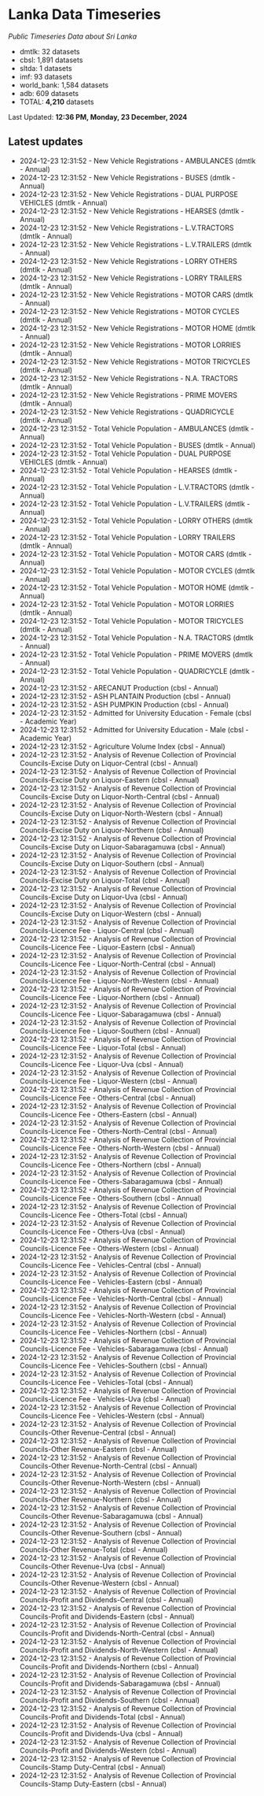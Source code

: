 # Lanka Data Timeseries
*Public Timeseries Data about Sri Lanka*

* dmtlk: 32 datasets
* cbsl: 1,891 datasets
* sltda: 1 datasets
* imf: 93 datasets
* world_bank: 1,584 datasets
* adb: 609 datasets
* TOTAL: **4,210** datasets

Last Updated: **12:36 PM, Monday, 23 December, 2024**

## Latest updates

* 2024-12-23 12:31:52 - New Vehicle Registrations - AMBULANCES (dmtlk - Annual)
* 2024-12-23 12:31:52 - New Vehicle Registrations - BUSES (dmtlk - Annual)
* 2024-12-23 12:31:52 - New Vehicle Registrations - DUAL PURPOSE VEHICLES (dmtlk - Annual)
* 2024-12-23 12:31:52 - New Vehicle Registrations - HEARSES (dmtlk - Annual)
* 2024-12-23 12:31:52 - New Vehicle Registrations - L.V.TRACTORS (dmtlk - Annual)
* 2024-12-23 12:31:52 - New Vehicle Registrations - L.V.TRAILERS (dmtlk - Annual)
* 2024-12-23 12:31:52 - New Vehicle Registrations - LORRY OTHERS (dmtlk - Annual)
* 2024-12-23 12:31:52 - New Vehicle Registrations - LORRY TRAILERS (dmtlk - Annual)
* 2024-12-23 12:31:52 - New Vehicle Registrations - MOTOR CARS (dmtlk - Annual)
* 2024-12-23 12:31:52 - New Vehicle Registrations - MOTOR CYCLES (dmtlk - Annual)
* 2024-12-23 12:31:52 - New Vehicle Registrations - MOTOR HOME (dmtlk - Annual)
* 2024-12-23 12:31:52 - New Vehicle Registrations - MOTOR LORRIES (dmtlk - Annual)
* 2024-12-23 12:31:52 - New Vehicle Registrations - MOTOR TRICYCLES (dmtlk - Annual)
* 2024-12-23 12:31:52 - New Vehicle Registrations - N.A. TRACTORS (dmtlk - Annual)
* 2024-12-23 12:31:52 - New Vehicle Registrations - PRIME MOVERS (dmtlk - Annual)
* 2024-12-23 12:31:52 - New Vehicle Registrations - QUADRICYCLE (dmtlk - Annual)
* 2024-12-23 12:31:52 - Total Vehicle Population - AMBULANCES (dmtlk - Annual)
* 2024-12-23 12:31:52 - Total Vehicle Population - BUSES (dmtlk - Annual)
* 2024-12-23 12:31:52 - Total Vehicle Population - DUAL PURPOSE VEHICLES (dmtlk - Annual)
* 2024-12-23 12:31:52 - Total Vehicle Population - HEARSES (dmtlk - Annual)
* 2024-12-23 12:31:52 - Total Vehicle Population - L.V.TRACTORS (dmtlk - Annual)
* 2024-12-23 12:31:52 - Total Vehicle Population - L.V.TRAILERS (dmtlk - Annual)
* 2024-12-23 12:31:52 - Total Vehicle Population - LORRY OTHERS (dmtlk - Annual)
* 2024-12-23 12:31:52 - Total Vehicle Population - LORRY TRAILERS (dmtlk - Annual)
* 2024-12-23 12:31:52 - Total Vehicle Population - MOTOR CARS (dmtlk - Annual)
* 2024-12-23 12:31:52 - Total Vehicle Population - MOTOR CYCLES (dmtlk - Annual)
* 2024-12-23 12:31:52 - Total Vehicle Population - MOTOR HOME (dmtlk - Annual)
* 2024-12-23 12:31:52 - Total Vehicle Population - MOTOR LORRIES (dmtlk - Annual)
* 2024-12-23 12:31:52 - Total Vehicle Population - MOTOR TRICYCLES (dmtlk - Annual)
* 2024-12-23 12:31:52 - Total Vehicle Population - N.A. TRACTORS (dmtlk - Annual)
* 2024-12-23 12:31:52 - Total Vehicle Population - PRIME MOVERS (dmtlk - Annual)
* 2024-12-23 12:31:52 - Total Vehicle Population - QUADRICYCLE (dmtlk - Annual)
* 2024-12-23 12:31:52 - ARECANUT Production (cbsl - Annual)
* 2024-12-23 12:31:52 - ASH PLANTAIN Production (cbsl - Annual)
* 2024-12-23 12:31:52 - ASH PUMPKIN Production (cbsl - Annual)
* 2024-12-23 12:31:52 - Admitted for University Education - Female (cbsl - Academic Year)
* 2024-12-23 12:31:52 - Admitted for University Education - Male (cbsl - Academic Year)
* 2024-12-23 12:31:52 - Agriculture Volume Index (cbsl - Annual)
* 2024-12-23 12:31:52 - Analysis of Revenue Collection of Provincial Councils-Excise Duty on Liquor-Central (cbsl - Annual)
* 2024-12-23 12:31:52 - Analysis of Revenue Collection of Provincial Councils-Excise Duty on Liquor-Eastern (cbsl - Annual)
* 2024-12-23 12:31:52 - Analysis of Revenue Collection of Provincial Councils-Excise Duty on Liquor-North-Central (cbsl - Annual)
* 2024-12-23 12:31:52 - Analysis of Revenue Collection of Provincial Councils-Excise Duty on Liquor-North-Western (cbsl - Annual)
* 2024-12-23 12:31:52 - Analysis of Revenue Collection of Provincial Councils-Excise Duty on Liquor-Northern (cbsl - Annual)
* 2024-12-23 12:31:52 - Analysis of Revenue Collection of Provincial Councils-Excise Duty on Liquor-Sabaragamuwa (cbsl - Annual)
* 2024-12-23 12:31:52 - Analysis of Revenue Collection of Provincial Councils-Excise Duty on Liquor-Southern (cbsl - Annual)
* 2024-12-23 12:31:52 - Analysis of Revenue Collection of Provincial Councils-Excise Duty on Liquor-Total (cbsl - Annual)
* 2024-12-23 12:31:52 - Analysis of Revenue Collection of Provincial Councils-Excise Duty on Liquor-Uva (cbsl - Annual)
* 2024-12-23 12:31:52 - Analysis of Revenue Collection of Provincial Councils-Excise Duty on Liquor-Western (cbsl - Annual)
* 2024-12-23 12:31:52 - Analysis of Revenue Collection of Provincial Councils-Licence Fee - Liquor-Central (cbsl - Annual)
* 2024-12-23 12:31:52 - Analysis of Revenue Collection of Provincial Councils-Licence Fee - Liquor-Eastern (cbsl - Annual)
* 2024-12-23 12:31:52 - Analysis of Revenue Collection of Provincial Councils-Licence Fee - Liquor-North-Central (cbsl - Annual)
* 2024-12-23 12:31:52 - Analysis of Revenue Collection of Provincial Councils-Licence Fee - Liquor-North-Western (cbsl - Annual)
* 2024-12-23 12:31:52 - Analysis of Revenue Collection of Provincial Councils-Licence Fee - Liquor-Northern (cbsl - Annual)
* 2024-12-23 12:31:52 - Analysis of Revenue Collection of Provincial Councils-Licence Fee - Liquor-Sabaragamuwa (cbsl - Annual)
* 2024-12-23 12:31:52 - Analysis of Revenue Collection of Provincial Councils-Licence Fee - Liquor-Southern (cbsl - Annual)
* 2024-12-23 12:31:52 - Analysis of Revenue Collection of Provincial Councils-Licence Fee - Liquor-Total (cbsl - Annual)
* 2024-12-23 12:31:52 - Analysis of Revenue Collection of Provincial Councils-Licence Fee - Liquor-Uva (cbsl - Annual)
* 2024-12-23 12:31:52 - Analysis of Revenue Collection of Provincial Councils-Licence Fee - Liquor-Western (cbsl - Annual)
* 2024-12-23 12:31:52 - Analysis of Revenue Collection of Provincial Councils-Licence Fee - Others-Central (cbsl - Annual)
* 2024-12-23 12:31:52 - Analysis of Revenue Collection of Provincial Councils-Licence Fee - Others-Eastern (cbsl - Annual)
* 2024-12-23 12:31:52 - Analysis of Revenue Collection of Provincial Councils-Licence Fee - Others-North-Central (cbsl - Annual)
* 2024-12-23 12:31:52 - Analysis of Revenue Collection of Provincial Councils-Licence Fee - Others-North-Western (cbsl - Annual)
* 2024-12-23 12:31:52 - Analysis of Revenue Collection of Provincial Councils-Licence Fee - Others-Northern (cbsl - Annual)
* 2024-12-23 12:31:52 - Analysis of Revenue Collection of Provincial Councils-Licence Fee - Others-Sabaragamuwa (cbsl - Annual)
* 2024-12-23 12:31:52 - Analysis of Revenue Collection of Provincial Councils-Licence Fee - Others-Southern (cbsl - Annual)
* 2024-12-23 12:31:52 - Analysis of Revenue Collection of Provincial Councils-Licence Fee - Others-Total (cbsl - Annual)
* 2024-12-23 12:31:52 - Analysis of Revenue Collection of Provincial Councils-Licence Fee - Others-Uva (cbsl - Annual)
* 2024-12-23 12:31:52 - Analysis of Revenue Collection of Provincial Councils-Licence Fee - Others-Western (cbsl - Annual)
* 2024-12-23 12:31:52 - Analysis of Revenue Collection of Provincial Councils-Licence Fee - Vehicles-Central (cbsl - Annual)
* 2024-12-23 12:31:52 - Analysis of Revenue Collection of Provincial Councils-Licence Fee - Vehicles-Eastern (cbsl - Annual)
* 2024-12-23 12:31:52 - Analysis of Revenue Collection of Provincial Councils-Licence Fee - Vehicles-North-Central (cbsl - Annual)
* 2024-12-23 12:31:52 - Analysis of Revenue Collection of Provincial Councils-Licence Fee - Vehicles-North-Western (cbsl - Annual)
* 2024-12-23 12:31:52 - Analysis of Revenue Collection of Provincial Councils-Licence Fee - Vehicles-Northern (cbsl - Annual)
* 2024-12-23 12:31:52 - Analysis of Revenue Collection of Provincial Councils-Licence Fee - Vehicles-Sabaragamuwa (cbsl - Annual)
* 2024-12-23 12:31:52 - Analysis of Revenue Collection of Provincial Councils-Licence Fee - Vehicles-Southern (cbsl - Annual)
* 2024-12-23 12:31:52 - Analysis of Revenue Collection of Provincial Councils-Licence Fee - Vehicles-Total (cbsl - Annual)
* 2024-12-23 12:31:52 - Analysis of Revenue Collection of Provincial Councils-Licence Fee - Vehicles-Uva (cbsl - Annual)
* 2024-12-23 12:31:52 - Analysis of Revenue Collection of Provincial Councils-Licence Fee - Vehicles-Western (cbsl - Annual)
* 2024-12-23 12:31:52 - Analysis of Revenue Collection of Provincial Councils-Other Revenue-Central (cbsl - Annual)
* 2024-12-23 12:31:52 - Analysis of Revenue Collection of Provincial Councils-Other Revenue-Eastern (cbsl - Annual)
* 2024-12-23 12:31:52 - Analysis of Revenue Collection of Provincial Councils-Other Revenue-North-Central (cbsl - Annual)
* 2024-12-23 12:31:52 - Analysis of Revenue Collection of Provincial Councils-Other Revenue-North-Western (cbsl - Annual)
* 2024-12-23 12:31:52 - Analysis of Revenue Collection of Provincial Councils-Other Revenue-Northern (cbsl - Annual)
* 2024-12-23 12:31:52 - Analysis of Revenue Collection of Provincial Councils-Other Revenue-Sabaragamuwa (cbsl - Annual)
* 2024-12-23 12:31:52 - Analysis of Revenue Collection of Provincial Councils-Other Revenue-Southern (cbsl - Annual)
* 2024-12-23 12:31:52 - Analysis of Revenue Collection of Provincial Councils-Other Revenue-Total (cbsl - Annual)
* 2024-12-23 12:31:52 - Analysis of Revenue Collection of Provincial Councils-Other Revenue-Uva (cbsl - Annual)
* 2024-12-23 12:31:52 - Analysis of Revenue Collection of Provincial Councils-Other Revenue-Western (cbsl - Annual)
* 2024-12-23 12:31:52 - Analysis of Revenue Collection of Provincial Councils-Profit and Dividends-Central (cbsl - Annual)
* 2024-12-23 12:31:52 - Analysis of Revenue Collection of Provincial Councils-Profit and Dividends-Eastern (cbsl - Annual)
* 2024-12-23 12:31:52 - Analysis of Revenue Collection of Provincial Councils-Profit and Dividends-North-Central (cbsl - Annual)
* 2024-12-23 12:31:52 - Analysis of Revenue Collection of Provincial Councils-Profit and Dividends-North-Western (cbsl - Annual)
* 2024-12-23 12:31:52 - Analysis of Revenue Collection of Provincial Councils-Profit and Dividends-Northern (cbsl - Annual)
* 2024-12-23 12:31:52 - Analysis of Revenue Collection of Provincial Councils-Profit and Dividends-Sabaragamuwa (cbsl - Annual)
* 2024-12-23 12:31:52 - Analysis of Revenue Collection of Provincial Councils-Profit and Dividends-Southern (cbsl - Annual)
* 2024-12-23 12:31:52 - Analysis of Revenue Collection of Provincial Councils-Profit and Dividends-Total (cbsl - Annual)
* 2024-12-23 12:31:52 - Analysis of Revenue Collection of Provincial Councils-Profit and Dividends-Uva (cbsl - Annual)
* 2024-12-23 12:31:52 - Analysis of Revenue Collection of Provincial Councils-Profit and Dividends-Western (cbsl - Annual)
* 2024-12-23 12:31:52 - Analysis of Revenue Collection of Provincial Councils-Stamp Duty-Central (cbsl - Annual)
* 2024-12-23 12:31:52 - Analysis of Revenue Collection of Provincial Councils-Stamp Duty-Eastern (cbsl - Annual)